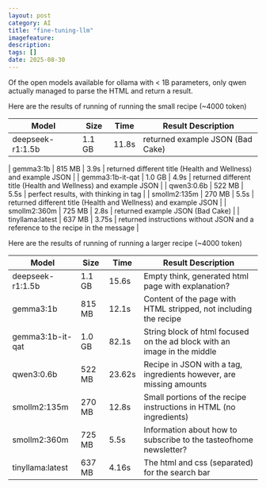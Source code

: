 ```yaml
---
layout: post
category: AI 
title: "fine-tuning-llm"
imagefeature:
description: 
tags: []
date: 2025-08-30
---
```

Of the open models available for ollama with < 1B parameters, only qwen actually managed to parse the HTML and return
a result.

Here are the results of running of running the small recipe (~4000 token)

| Model              | Size    | Time   | Result Description                                                               |
|--------------------|---------|--------|----------------------------------------------------------------------------------|
| deepseek-r1:1.5b   | 1.1 GB  | 11.8s  | returned example JSON (Bad Cake)                                                 |

| gemma3:1b          | 815 MB  | 3.9s   | returned different title (Health and Wellness) and example JSON                  |
| gemma3:1b-it-qat   | 1.0 GB  | 4.9s   | returned different title (Health and Wellness) and example JSON                  |
| qwen3:0.6b         | 522 MB  | 5.5s   | perfect results, with thinking in <think> tag                                    |
| smollm2:135m       | 270 MB  | 5.5s   | returned different title (Health and Wellness) and example JSON                  |
| smollm2:360m       | 725 MB  | 2.8s   | returned example JSON (Bad Cake)                                                 |
| tinyllama:latest   | 637 MB  | 3.75s  | returned instructions without JSON and a reference to the recipe in the message  |

Here are the results of running of running a larger recipe (~4000 token)

| Model              | Size    | Time   | Result Description                                                               |
|--------------------|---------|--------|----------------------------------------------------------------------------------|
| deepseek-r1:1.5b   | 1.1 GB  | 15.6s  | Empty think, generated html page with explanation?                               |
| gemma3:1b          | 815 MB  | 12.1s  | Content of the page with HTML stripped, not including the recipe                 |
| gemma3:1b-it-qat   | 1.0 GB  | 82.1s  | String block of html focused on the ad block with an image in the middle         |
| qwen3:0.6b         | 522 MB  | 23.62s | Recipe in JSON with a <think> tag, ingredients however, are missing amounts      |
| smollm2:135m       | 270 MB  | 12.8s  | Small portions of the recipe instructions in HTML (no ingredients)               |
| smollm2:360m       | 725 MB  | 5.5s   | Information about how to subscribe to the tasteofhome newsletter?                |
| tinyllama:latest   | 637 MB  | 4.16s  | The html and css (separated) for the search bar                                  |



